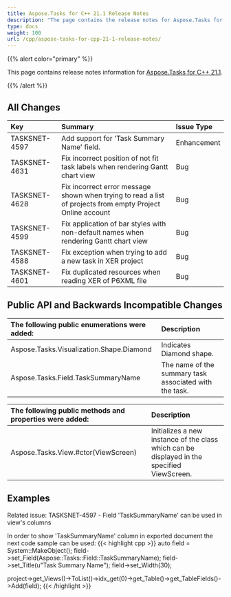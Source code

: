 ```yaml
---
title: Aspose.Tasks for C++ 21.1 Release Notes
description: "The page contains the release notes for Aspose.Tasks for C++ 21.1."
type: docs
weight: 100
url: /cpp/aspose-tasks-for-cpp-21-1-release-notes/
---
```


{{% alert color="primary" %}}

This page contains release notes information for [Aspose.Tasks for C++ 21.1](https://downloads.aspose.com/tasks/cpp/new-releases/aspose.tasks-for-c---21.1/).

{{% /alert %}}

## **All Changes**
|**Key**|**Summary**|**Issue Type**|
| :- | :- | :- |
| TASKSNET-4597 | Add support for 'Task Summary Name' field. | Enhancement |
| TASKSNET-4631 | Fix incorrect position of not fit task labels when rendering Gantt chart view | Bug |
| TASKSNET-4628 | Fix incorrect error message shown when trying to read a list of projects from empty Project Online account | Bug |
| TASKSNET-4599 | Fix application of bar styles with non-default names when rendering Gantt chart view | Bug |
| TASKSNET-4588 | Fix exception when trying to add a new task in XER project | Bug |
| TASKSNET-4601 | Fix duplicated resources when reading XER of P6XML file | Bug |

## **Public API and Backwards Incompatible Changes**

|**The following public enumerations were added:**|**Description**|
| :- | :- |
| Aspose.Tasks.Visualization.Shape.Diamond | Indicates Diamond shape. |
| Aspose.Tasks.Field.TaskSummaryName | The name of the summary task associated with the task. |

|**The following public methods and properties were added:** | **Description** |
| :- | :- |
| Aspose.Tasks.View.#ctor(ViewScreen) | Initializes a new instance of the <see cref="View"/> class which can be displayed in the specified ViewScreen. |

## **Examples**

Related issue: TASKSNET-4597 - Field 'TaskSummaryName' can be used in view's columns

In order to show 'TaskSummaryName' column in exported document the next code sample can be used:
{{< highlight cpp >}}
auto field = System::MakeObject<TableField>();
field->set_Field(Aspose::Tasks::Field::TaskSummaryName);
field->set_Title(u"Task Summary Name");
field->set_Width(30);
    
project->get_Views()->ToList()->idx_get(0)->get_Table()->get_TableFields()->Add(field);
{{< /highlight >}}